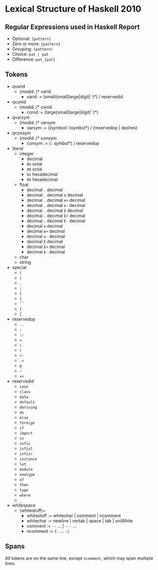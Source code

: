 # Lexical Structure of Haskell 2010

## Regular Expressions used in Haskell Report

- Optional: `[pattern]`
- Zero or more: `{pattern}`
- Grouping: `(pattern)`
- Choice: `pat | pat`
- Difference: `pat_{pat}`

## Tokens

- qvarid
  + (modid`.`)* varid
    * varid := (small(small|large|digit|`'`)*) / reservedid
- qconid
  + (modid`.`)* conid
    * conid := (large(small|large|digit|`'`)*)
- qvarsym
  + (modid`.`)* varsym
    * varsym := ((symbol/`:`)symbol*) / (reservedop | dashes)
- qconsym
  + (modid`.`)* consym
    * consym := (`:` symbol*) / reservedop
- literal
  + integer
    * decimal
    * `0o` octal
    * `0O` octal
    * `0x` hexadecimal
    * `0X` hexadecimal
  + float
    * decimal `.` decimal
    * decimal `.` decimal `e` decimal
    * decimal `.` decimal `e+` decimal
    * decimal `.` decimal `e-` decimal
    * decimal `.` decimal `E` decimal
    * decimal `.` decimal `E+` decimal
    * decimal `.` decimal `E-` decimal
    * decimal `e` decimal
    * decimal `e+` decimal
    * decimal `e-` decimal
    * decimal `E` decimal
    * decimal `E+` decimal
    * decimal `E-` decimal
  + char
  + string
- special
  + `(`
  + `)`
  + `,`
  + `;`
  + `[`
  + `]`
  + `\``
  + `{`
  + `{`
- reservedop
  + `..`
  + `:`
  + `::`
  + `=`
  + `\`
  + `|`
  + `<-`
  + `->`
  + `@`
  + `~`
  + `=>`
- reservedid
  + `case`
  + `class`
  + `data`
  + `default`
  + `deriving`
  + `do`
  + `else`
  + `foreign`
  + `if`
  + `import`
  + `in`
  + `infix`
  + `infixl`
  + `infixr`
  + `instance`
  + `let`
  + `module`
  + `newtype`
  + `of`
  + `then`
  + `type`
  + `where`
  + `_`
- whitespace
  + (whitestuff)+
    * whitestuff := whitechar | comment | ncomment
    * whitechar := newline | vertab | space | tab | uniWhite
    * comment := `--` ... | `---` ...
    * ncomment := `{-` ... `-}`

## Spans
All tokens are on the same line, except `ncomment`, which may span multiple lines.